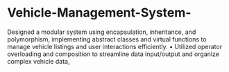 # Vehicle-Management-System-
Designed a modular system using encapsulation, inheritance, and polymorphism, implementing abstract classes and virtual functions to manage vehicle listings and user interactions efficiently. • Utilized operator overloading and composition to streamline data input/output and organize complex vehicle data,
